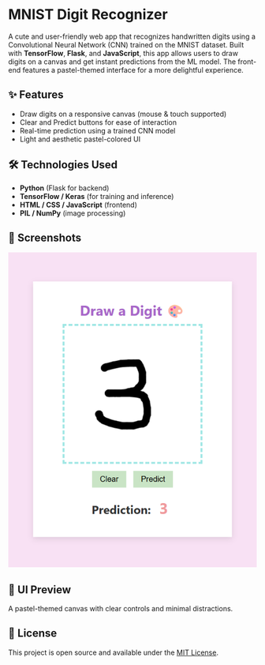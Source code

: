 # MNIST Digit Recognizer

A cute and user-friendly web app that recognizes handwritten digits using a Convolutional Neural Network (CNN) trained on the MNIST dataset. Built with **TensorFlow**, **Flask**, and **JavaScript**, this app allows users to draw digits on a canvas and get instant predictions from the ML model. The front-end features a pastel-themed interface for a more delightful experience.

## ✨ Features

* Draw digits on a responsive canvas (mouse & touch supported)
* Clear and Predict buttons for ease of interaction
* Real-time prediction using a trained CNN model
* Light and aesthetic pastel-colored UI

## 🛠️ Technologies Used

* **Python** (Flask for backend)
* **TensorFlow / Keras** (for training and inference)
* **HTML / CSS / JavaScript** (frontend)
* **PIL / NumPy** (image processing)

## 📸 Screenshots

![UI Screenshot](ui_screenshot.png)

## 🎨 UI Preview

A pastel-themed canvas with clear controls and minimal distractions.

## 📄 License

This project is open source and available under the [MIT License](LICENSE).
